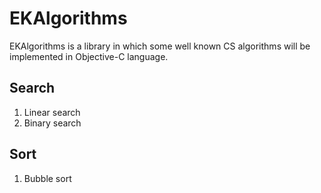 EKAlgorithms
============

EKAlgorithms is a  library in which some well known CS algorithms will be implemented in Objective-C language.

Search
------ 
1. Linear search 
2. Binary search

Sort
----
1. Bubble sort
